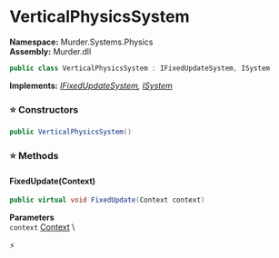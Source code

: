 # VerticalPhysicsSystem

**Namespace:** Murder.Systems.Physics \
**Assembly:** Murder.dll

```csharp
public class VerticalPhysicsSystem : IFixedUpdateSystem, ISystem
```

**Implements:** _[IFixedUpdateSystem](../../../Bang/Systems/IFixedUpdateSystem.html), [ISystem](../../../Bang/Systems/ISystem.html)_

### ⭐ Constructors
```csharp
public VerticalPhysicsSystem()
```

### ⭐ Methods
#### FixedUpdate(Context)
```csharp
public virtual void FixedUpdate(Context context)
```

**Parameters** \
`context` [Context](../../../Bang/Contexts/Context.html) \



⚡